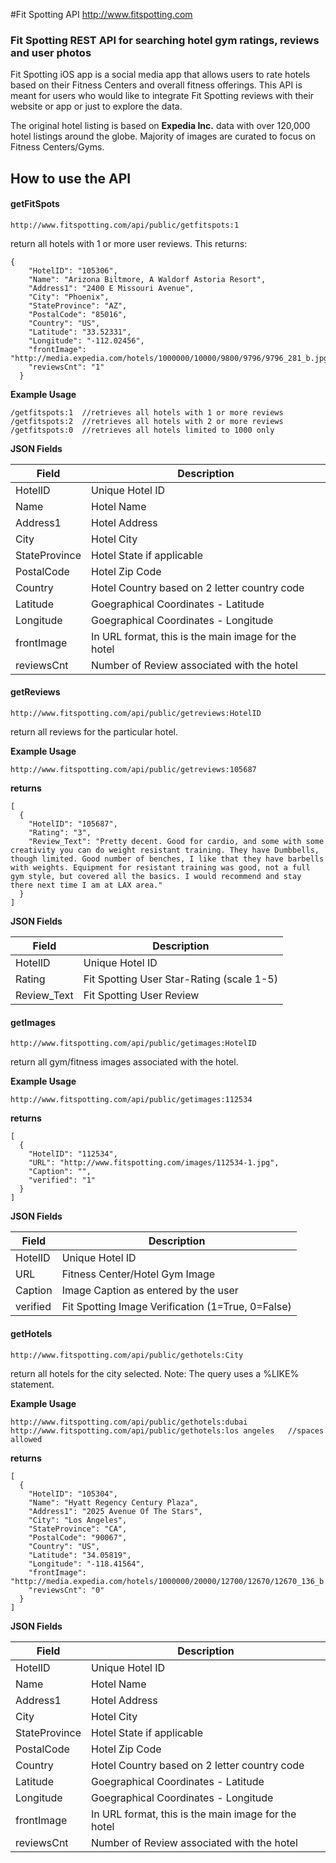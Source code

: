 #Fit Spotting API
http://www.fitspotting.com

### Fit Spotting REST API for searching hotel gym ratings, reviews and user photos

Fit Spotting iOS app is a social media app that allows users to rate hotels based on their Fitness Centers and overall fitness offerings. This API is meant for users who would like to integrate Fit Spotting reviews with their website or app or just to explore the data.

The original hotel listing is based on **Expedia Inc.** data with over 120,000 hotel listings around the globe. Majority of images are curated to focus on Fitness Centers/Gyms. 

## How to use the API
#### getFitSpots
```
http://www.fitspotting.com/api/public/getfitspots:1
```
return all hotels with 1 or more user reviews. This returns:

```
{
    "HotelID": "105306",
    "Name": "Arizona Biltmore, A Waldorf Astoria Resort",
    "Address1": "2400 E Missouri Avenue",
    "City": "Phoenix",
    "StateProvince": "AZ",
    "PostalCode": "85016",
    "Country": "US",
    "Latitude": "33.52331",
    "Longitude": "-112.02456",
    "frontImage": "http://media.expedia.com/hotels/1000000/10000/9800/9796/9796_281_b.jpg",
    "reviewsCnt": "1"
  }
```
**Example Usage**
```
/getfitspots:1  //retrieves all hotels with 1 or more reviews 
/getfitspots:2  //retrieves all hotels with 2 or more reviews 
/getfitspots:0  //retrieves all hotels limited to 1000 only 
```
**JSON Fields**

| Field  | Description |
| ------------- | ------------- |
| HotelID  |  Unique Hotel ID  |
| Name  | Hotel Name  |
| Address1 | Hotel Address |
| City  | Hotel City  |
| StateProvince | Hotel State if applicable |
| PostalCode  | Hotel Zip Code  |
| Country | Hotel Country based on 2 letter country code  |
| Latitude  | Goegraphical Coordinates - Latitude  |
| Longitude | Goegraphical Coordinates - Longitude  |
| frontImage  | In URL format, this is the main image for the hotel  |
| reviewsCnt  | Number of Review associated with the hotel  |


#### getReviews
```
http://www.fitspotting.com/api/public/getreviews:HotelID
```
return all reviews for the particular hotel. 

**Example Usage**
```
http://www.fitspotting.com/api/public/getreviews:105687
```
**returns**
```
[
  {
    "HotelID": "105687",
    "Rating": "3",
    "Review_Text": "Pretty decent. Good for cardio, and some with some creativity you can do weight resistant training. They have Dumbbells, though limited. Good number of benches, I like that they have barbells with weights. Equipment for resistant training was good, not a full gym style, but covered all the basics. I would recommend and stay there next time I am at LAX area."
  }
]
```
**JSON Fields**

| Field  | Description |
| ------------- | ------------- |
| HotelID  |  Unique Hotel ID  |
| Rating  | Fit Spotting User Star-Rating (scale 1-5)  |
| Review_Text | Fit Spotting User Review |


#### getImages
```
http://www.fitspotting.com/api/public/getimages:HotelID
```
return all gym/fitness images associated with the hotel. 

**Example Usage**
```
http://www.fitspotting.com/api/public/getimages:112534
```
**returns**
```
[
  {
    "HotelID": "112534",
    "URL": "http://www.fitspotting.com/images/112534-1.jpg",
    "Caption": "",
    "verified": "1"
  }
]
```
**JSON Fields**

| Field  | Description |
| ------------- | ------------- |
| HotelID  |  Unique Hotel ID  |
| URL  | Fitness Center/Hotel Gym Image  |
| Caption | Image Caption as entered by the user |
| verified |  Fit Spotting Image Verification (1=True, 0=False)

#### getHotels
```
http://www.fitspotting.com/api/public/gethotels:City
```
return all hotels for the city selected. Note: The query uses a %LIKE% statement. 

**Example Usage**
```
http://www.fitspotting.com/api/public/gethotels:dubai
http://www.fitspotting.com/api/public/gethotels:los angeles   //spaces allowed
```
**returns**
```
[
  {
    "HotelID": "105304",
    "Name": "Hyatt Regency Century Plaza",
    "Address1": "2025 Avenue Of The Stars",
    "City": "Los Angeles",
    "StateProvince": "CA",
    "PostalCode": "90067",
    "Country": "US",
    "Latitude": "34.05819",
    "Longitude": "-118.41564",
    "frontImage": "http://media.expedia.com/hotels/1000000/20000/12700/12670/12670_136_b.jpg",
    "reviewsCnt": "0"
  }
]
```
**JSON Fields**

| Field  | Description |
| ------------- | ------------- |
| HotelID  |  Unique Hotel ID  |
| Name  | Hotel Name  |
| Address1 | Hotel Address |
| City  | Hotel City  |
| StateProvince | Hotel State if applicable |
| PostalCode  | Hotel Zip Code  |
| Country | Hotel Country based on 2 letter country code  |
| Latitude  | Goegraphical Coordinates - Latitude  |
| Longitude | Goegraphical Coordinates - Longitude  |
| frontImage  | In URL format, this is the main image for the hotel  |
| reviewsCnt  | Number of Review associated with the hotel  |

